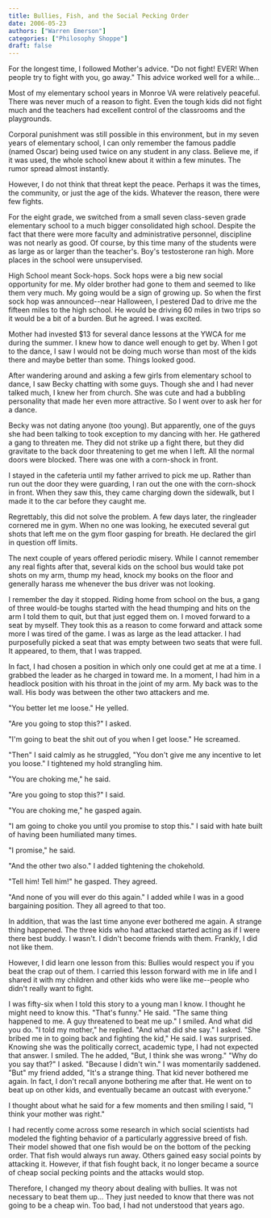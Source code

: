 ```yaml
---
title: Bullies, Fish, and the Social Pecking Order 
date: 2006-05-23
authors: ["Warren Emerson"]
categories: ["Philosophy Shoppe"]
draft: false
---
```

For the longest time, I followed Mother's advice. "Do not fight! EVER! When people try to fight with you, go away." This advice worked well for a while...

Most of my elementary school years in Monroe VA were relatively peaceful. There was never much of a reason to fight. Even the tough kids did not fight much and the teachers had excellent control of the classrooms and the playgrounds.

Corporal punishment was still possible in this environment, but in my seven years of elementary school, I can only remember the famous paddle (named Oscar) being used twice on any student in any class. Believe me, if it was used, the whole school knew about it within a few minutes. The rumor spread almost instantly.

However, I do not think that threat kept the peace. Perhaps it was the times, the community, or just the age of the kids. Whatever the reason, there were few fights.

For the eight grade, we switched from a small seven class-seven grade elementary school to a much bigger consolidated high school. Despite the fact that there were more faculty and administrative personnel, discipline was not nearly as good. Of course, by this time many of the students were as large as or larger than the teacher's. Boy's testosterone ran high. More places in the school were unsupervised.

High School meant Sock-hops. Sock hops were a big new social opportunity for me. My older brother had gone to them and seemed to like them very much. My going would be a sign of growing up. So when the first sock hop was announced--near Halloween, I pestered Dad to drive me the fifteen miles to the high school. He would be driving 60 miles in two trips so it would be a bit of a burden. But he agreed. I was excited.

Mother had invested $13 for several dance lessons at the YWCA for me during the summer. I knew how to dance well enough to get by. When I got to the dance, I saw I would not be doing much worse than most of the kids there and maybe better than some. Things looked good.

After wandering around and asking a few girls from elementary school to dance, I saw Becky chatting with some guys. Though she and I had never talked much, I knew her from church. She was cute and had a bubbling personality that made her even more attractive. So I went over to ask her for a dance.

Becky was not dating anyone (too young). But apparently, one of the guys she had been talking to took exception to my dancing with her. He gathered a gang to threaten me. They did not strike up a fight there, but they did gravitate to the back door threatening to get me when I left. All the normal doors were blocked. There was one with a corn-shock in front.

I stayed in the cafeteria until my father arrived to pick me up. Rather than run out the door they were guarding, I ran out the one with the corn-shock in front. When they saw this, they came charging down the sidewalk, but I made it to the car before they caught me.

Regrettably, this did not solve the problem. A few days later, the ringleader cornered me in gym. When no one was looking, he executed several gut shots that left me on the gym floor gasping for breath. He declared the girl in question off limits.

The next couple of years offered periodic misery. While
I cannot remember any real fights after that, several kids on the school bus would take pot shots on my arm, thump my head, knock my books on the floor and generally harass me whenever the bus driver was not looking.

I remember the day it stopped. Riding home from school on the bus, a gang of three would-be toughs started with the head thumping and hits on the arm I told them to quit, but that just egged them on. I moved forward to a seat by myself. They took this as a reason to come forward and attack some more
I was tired of the game. I was as large as the lead attacker. I had purposefully picked a seat that was empty between two seats that were full. It appeared, to them, that I was trapped.

In fact, I had chosen a position in which only one could get at me at a time. I grabbed the leader as he charged in toward me. In a moment, I had him in a headlock position with his throat in the joint of my arm. My back was to the wall. His body was between the other two attackers and me.

"You better let me loose." He yelled.

"Are you going to stop this?" I asked.

"I'm going to beat the shit out of you when I get loose." He screamed.

"Then" I said calmly as he struggled, "You don't give me any incentive to let you loose." I tightened my hold strangling him.

"You are choking me," he said.

"Are you going to stop this?" I said.

"You are choking me," he gasped again.

"I am going to choke you until you promise to stop this." I said with hate built of having been humiliated many times.

"I promise," he said.

"And the other two also." I added tightening the chokehold.

"Tell him! Tell him!" he gasped. They agreed.

"And none of you will ever do this again." I added while I was in a good bargaining position. They all agreed to that too.

In addition, that was the last time anyone ever bothered me again.
A strange thing happened. The three kids who had attacked started acting as if I were there best buddy. I wasn't. I didn't become friends with them. Frankly, I did not like them.

However, I did learn one lesson from this: Bullies would respect you if you beat the crap out of them. I carried this lesson forward with me in life and I shared it with my children and other kids who were like me--people who didn't really want to fight.

I was fifty-six when I told this story to a young man I know. I thought he might need to know this.
"That's funny." He said. "The same thing happened to me. A guy threatened to beat me up."
I smiled. And what did you do.
"I told my mother," he replied.
"And what did she say." I asked.
"She bribed me in to going back and fighting the kid,"
He said. I was surprised. Knowing she was the politically correct, academic type, I had not expected that answer. I smiled.
The he added, "But, I think she was wrong."
"Why do you say that?" I asked.
"Because I didn't win."
I was momentarily saddened.
"But" my friend added, "It's a strange thing. That kid never bothered me again. In fact, I don't recall anyone bothering me after that. He went on to beat up on other kids, and eventually became an outcast with everyone."

I thought about what he said for a few moments and then smiling I said, "I think your mother was right."

I had recently come across some research in which social scientists had modeled the fighting behavior of a particularly aggressive breed of fish. Their model showed that one fish would be on the bottom of the pecking order. That fish would always run away. Others gained easy social points by attacking it. However, if that fish fought back, it no longer became a source of cheap social pecking points and the attacks would stop.

Therefore, I changed my theory about dealing with bullies. It was not necessary to beat them up... They just needed to know that there was not going to be a cheap win. Too bad, I had not understood that years ago.